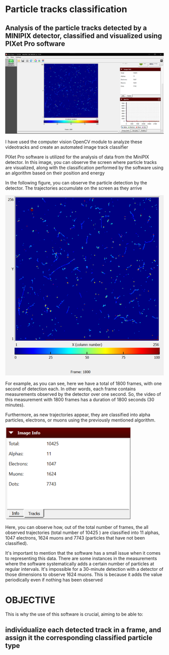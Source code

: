 # Particle tracks classification
## Analysis of the particle tracks detected by a MINIPIX detector, classified and visualized using PIXet Pro software

![picture](images/image.png)

I have used the computer vision OpenCV module to analyze these videotracks and create an automated image track classifier

PIXet Pro software is utilized for the analysis of data from the MiniPIX detector. In this image, you can observe the screen where particle tracks are visualized, along with the classification performed by the software using an algorithm based on their position and energy

In the following figure, you can observe the particle detection by the detector. The trajectories accumulate on the screen as they arrive

![picture](images/image1.PNG)

For example, as you can see, here we have a total of 1800 frames, with one second of detection each. In other words, each frame contains measurements observed by the detector over one second. So, the video of this measurement with 1800 frames has a duration of 1800 seconds (30 minutes).

Furthermore, as new trajectories appear, they are classified into alpha particles, electrons, or muons using the previously mentioned algorithm.

![picture](images/image2.PNG)

Here, you can observe how, out of the total number of frames, the all observed trajectories (total number of 10425 ) are classified into 11 alphas, 1047 electrons, 1624 muons
and 7743 (particles that have not been classified).


It's important to mention that the software has a small issue when it comes to representing this data. There are some instances in the measurements where the software systematically adds a certain number of particles at regular intervals. It's impossible for a 30-minute detection with a detector of those dimensions to observe 1624 muons. This is because it adds the value periodically even if nothing has been observed

# OBJECTIVE
This is why the use of this software is crucial, aiming to be able to:
## individualize each detected track in a frame, and assign it the corresponding classified particle type
